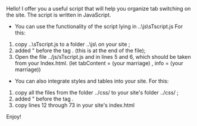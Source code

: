 Hello!
I offer you a useful script that will help you organize tab switching on the site.
The script is written in JavaScript.

- You can use the functionality of the script lying in ..\js\sTscript.js
For this:
1. copy ..\sTscript.js   to a folder   ..\js\   on your site ;
2. added <script src = "js/sTscript.js"> in your site index.html file </script>"
before the tag  </body>.
(this is at the end of the file);
3. Open the file ../js/sTscript.js
and in lines 5 and 6, which should be taken from your Index.html.
(let tabContent = (your marriage) ,
     info = (your marriage))

- You can also integrate styles and tables into your site.
For this:
1. copy all the files from the folder ../css/ to your site's folder ../css/ ;
2. added <script src = "js/sTscript.js"> in your site index.html file </script>"
before the tag  </body>.
3. copy lines 12 through 73 in your site's index.html


Enjoy!
